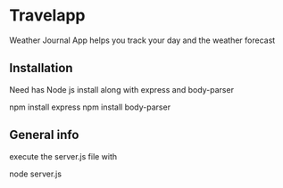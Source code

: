 # Travelapp

Weather Journal App helps you track your day and the weather forecast

## Installation

Need has Node js install along with express and body-parser

npm install express
npm install body-parser

## General info

execute the server.js file with

node server.js


